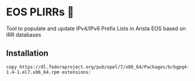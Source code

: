 # EOS PLIRRs 🔧

Tool to populate and update IPv4/IPv6 Prefix Lists in Arista EOS based on IRR databases

## Installation

```
copy https://dl.fedoraproject.org/pub/epel/7/x86_64/Packages/b/bgpq4-1.4-1.el7.x86_64.rpm extensions:
```

